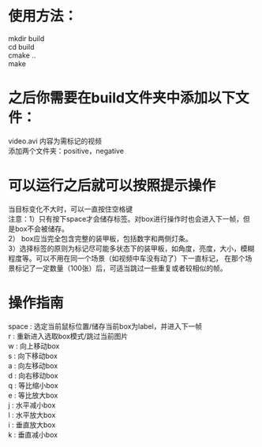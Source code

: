 # 使用方法：
mkdir build <br>
cd build  <br>
cmake ..  <br>
make  <br>

# 之后你需要在build文件夹中添加以下文件：<br>

video.avi 内容为需标记的视频   <br>
添加两个文件夹：positive，negative   <br>

# 可以运行之后就可以按照提示操作 <br>
当目标变化不大时，可以一直按住空格键  <br>
 注意：1）只有按下space才会储存标签。对box进行操作时也会进入下一帧，但是box不会被储存。 <br>
  2） box应当完全包含完整的装甲板，包括数字和两侧灯条。 <br>
  3）选择标签的原则为标记尽可能多状态下的装甲板，如角度，亮度，大小，模糊程度等。可以不用在同一个场景（如视频中车没有动了）下一直标记，
  在那个场景标记了一定数量（100张）后，可适当跳过一些重复或者较相似的帧。

# 操作指南
space : 选定当前鼠标位置/储存当前box为label，并进入下一帧 <br>
r : 重新进入选取box模式/跳过当前图片 <br>
w : 向上移动box <br>
s : 向下移动box <br>
a : 向左移动box <br>
d : 向右移动box <br>
q : 等比缩小box <br>
e : 等比放大box <br>
j : 水平减小box <br>
l : 水平放大box <br>
i : 垂直放大box <br>
k : 垂直减小box <br>
 <br>



